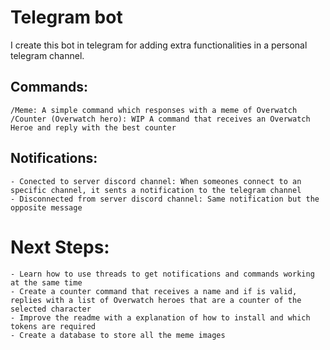 # Telegram bot 

I create this bot in telegram for adding extra functionalities in a personal telegram channel. 

## Commands:
    /Meme: A simple command which responses with a meme of Overwatch
    /Counter (Overwatch hero): WIP A command that receives an Overwatch Heroe and reply with the best counter


## Notifications:
    - Conected to server discord channel: When someones connect to an specific channel, it sents a notification to the telegram channel
    - Disconnected from server discord channel: Same notification but the opposite message


# Next Steps:
    - Learn how to use threads to get notifications and commands working at the same time
    - Create a counter command that receives a name and if is valid, replies with a list of Overwatch heroes that are a counter of the selected character
    - Improve the readme with a explanation of how to install and which tokens are required
    - Create a database to store all the meme images
